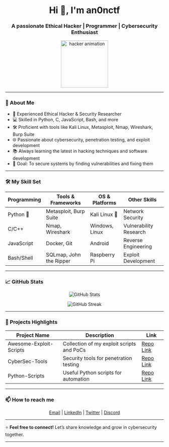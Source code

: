 <h1 align="center">Hi 👋, I'm an0nctf </h1>
<h3 align="center">A passionate Ethical Hacker | Programmer | Cybersecurity Enthusiast</h3>

<p align="center">
  <img src="https://media.giphy.com/media/3oEjI6SIIHBdRxXI40/giphy.gif" width="150" alt="hacker animation" />
</p>

---

### 🚀 About Me
- 🔐 Experienced Ethical Hacker & Security Researcher  
- 💻 Skilled in Python, C, JavaScript, Bash, and more  
- 🛠️ Proficient with tools like Kali Linux, Metasploit, Nmap, Wireshark, Burp Suite  
- 🌐 Passionate about cybersecurity, penetration testing, and exploit development  
- 📚 Always learning the latest in hacking techniques and software development  
- 🎯 Goal: To secure systems by finding vulnerabilities and fixing them  

---

### 🛠️ My Skill Set

| Programming | Tools & Frameworks       | OS & Platforms       | Other Skills          |
|-------------|-------------------------|---------------------|-----------------------|
| Python 🐍   | Metasploit, Burp Suite  | Kali Linux 🐧       | Network Security      |
| C/C++       | Nmap, Wireshark         | Windows, Linux      | Vulnerability Research|
| JavaScript  | Docker, Git             | Android             | Reverse Engineering   |
| Bash/Shell  | SQLmap, John the Ripper | Raspberry Pi        | Exploit Development   |

---

### 📈 GitHub Stats

<p align="center">
  <img src="https://github-readme-stats.vercel.app/api?username=YOUR_GITHUB_USERNAME&show_icons=true&theme=radical" alt="GitHub Stats" />
</p>

<p align="center">
  <img src="https://github-readme-streak-stats.herokuapp.com/?user=YOUR_GITHUB_USERNAME&theme=radical" alt="GitHub Streak" />
</p>

---

### 🧰 Projects Highlights

| Project Name | Description                              | Link                                   |
|--------------|------------------------------------------|---------------------------------------|
| Awesome-Exploit-Scripts | Collection of my exploit scripts and PoCs | [Repo Link](https://github.com/YOUR_GITHUB_USERNAME/Awesome-Exploit-Scripts) |
| CyberSec-Tools | Security tools for penetration testing | [Repo Link](https://github.com/YOUR_GITHUB_USERNAME/CyberSec-Tools) |
| Python-Scripts | Useful Python scripts for automation    | [Repo Link](https://github.com/YOUR_GITHUB_USERNAME/Python-Scripts) |

---

### 📫 How to reach me

<p align="center">
  <a href="mailto:your.email@example.com" target="_blank">Email</a> |
  <a href="https://www.linkedin.com/in/YOUR_LINKEDIN" target="_blank">LinkedIn</a> |
  <a href="https://twitter.com/YOUR_TWITTER" target="_blank">Twitter</a> |
  <a href="https://discord.gg/YOUR_DISCORD" target="_blank">Discord</a>
</p>

---

⭐️ **Feel free to connect!** Let’s share knowledge and grow in cybersecurity together.

---

